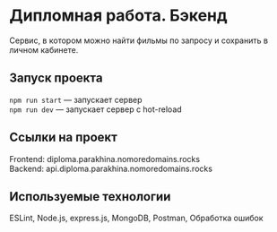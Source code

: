 # Дипломная работа. Бэкенд
Сервис, в котором можно найти фильмы по запросу и сохранить в личном кабинете.

## Запуск проекта

`npm run start` — запускает сервер   
`npm run dev` — запускает сервер с hot-reload

## Ссылки на проект
Frontend: diploma.parakhina.nomoredomains.rocks<br>
Backend:  api.diploma.parakhina.nomoredomains.rocks<br>

## Используемые технологии
ESLint, Node.js, express.js, MongoDB, Postman, Обработка ошибок
